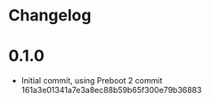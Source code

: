 # Changelog

# 0.1.0
* Initial commit, using Preboot 2 commit 161a3e01341a7e3a8ec88b59b65f300e79b36883
